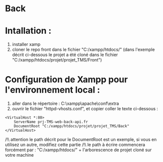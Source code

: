 # Back

# Intallation :

1) installer xamp
2) cloner le repo front dans le fichier "C:/xampp/htdocs/"
(dans l'exemple décrit ci-dessous le projet a été cloné dans le fichier "C:/xampp/htdocs/projet/projet_TMS/Front")

# Configuration de Xampp pour l'environnement local :

1) aller dans le répertoire : C:\xampp\apache\conf\extra
2) ouvrir le fichier "httpd-vhosts.conf", et copier coller le texte ci-dessous :

```
<VirtualHost *:80>
    ServerName prj-TMS-web-back-api.fr
    DocumentRoot "C:/xampp/htdocs/projet/projet_TMS/Back"
</VirtualHost>
```
/!\ attention le path décrit pour le DocumentRoot est un exemple, si vous en utilisez un autre, modifiez cette partie /!\\
le path à écrire commencera forcément par : "C:/xampp/htdocs/" + l'arborescence de projet cloné sur votre machine
